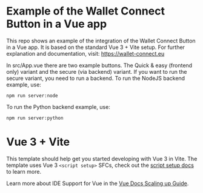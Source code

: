 # Example of the Wallet Connect Button in a Vue app 

This repo shows an example of the integration of the Wallet Connect Button in a Vue app. It is based on the standard Vue 3 + Vite setup. For further explanation and documentation, visit: https://wallet-connect.eu

In src/App.vue there are two example buttons. The Quick & easy (frontend only) variant and the secure (via backend) variant. If you want to run the secure variant, you need to run a backend. To run the NodeJS backend example, use: 
```
npm run server:node
```

To run the Python backend example, use:
```
npm run server:python
```


# Vue 3 + Vite

This template should help get you started developing with Vue 3 in Vite. The template uses Vue 3 `<script setup>` SFCs, check out the [script setup docs](https://v3.vuejs.org/api/sfc-script-setup.html#sfc-script-setup) to learn more.

Learn more about IDE Support for Vue in the [Vue Docs Scaling up Guide](https://vuejs.org/guide/scaling-up/tooling.html#ide-support).
